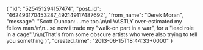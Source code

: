  {
   "id": "525451294157474",
   "post_id": "462493170453287_492149117487692",
   "from_name": "Derek Moran",
   "message": "Scott Duncan: ...me too.\n\nI VASTLY over-estimated my fellow man.\n\n...so now i trade my \"walk-on part in a war\", for a \"lead role in a cage\".\n\n(That's from some obscure artists who were also trying to tell you something )",
   "created_time": "2013-06-15T18:44:33+0000"
 }
